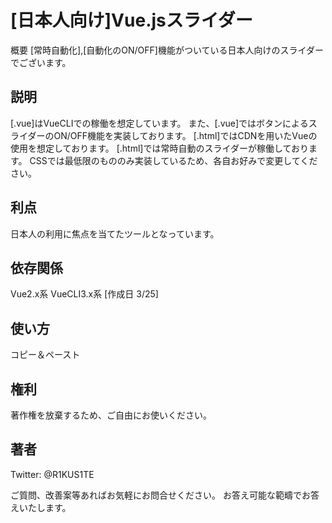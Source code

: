 [日本人向け]Vue.jsスライダー
====

概要
[常時自動化],[自動化のON/OFF]機能がついている日本人向けのスライダーでございます。



## 説明
[.vue]はVueCLIでの稼働を想定しています。
また、[.vue]ではボタンによるスライダーのON/OFF機能を実装しております。
[.html]ではCDNを用いたVueの使用を想定しております。
[.html]では常時自動のスライダーが稼働しております。
CSSでは最低限のもののみ実装しているため、各自お好みで変更してください。

## 利点
日本人の利用に焦点を当てたツールとなっています。

## 依存関係
Vue2.x系 VueCLI3.x系 [作成日 3/25]

## 使い方
コピー＆ペースト

## 権利
著作権を放棄するため、ご自由にお使いください。

## 著者
Twitter: @R1KUS1TE

ご質問、改善案等あればお気軽にお問合せください。
お答え可能な範疇でお答えいたします。

